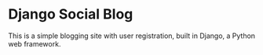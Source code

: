 <h1>Django Social Blog</h1>

<p>
This is a simple blogging site with user registration, built in Django, a Python web framework.
</p>
